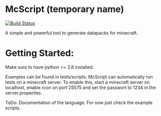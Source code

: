 # McScript (temporary name)

[![Build Status](https://travis-ci.com/Inky-developer/McScript.svg?branch=master)](https://travis-ci.com/Inky-developer/McScript)

A simple and powerful tool to generate datapacks for minecraft.

Getting Started:
================

Make sure to have python >= 3.8 installed.

Examples can be found in tests/scripts.
McScript can automatically run tests on a minecraft server. To enable this, start a minecraft server on localhost, enable rcon on port 25575 and set the passwort to 1234 in the server.properties. 

ToDo: Documentation of the language. For now just check the example scripts.
